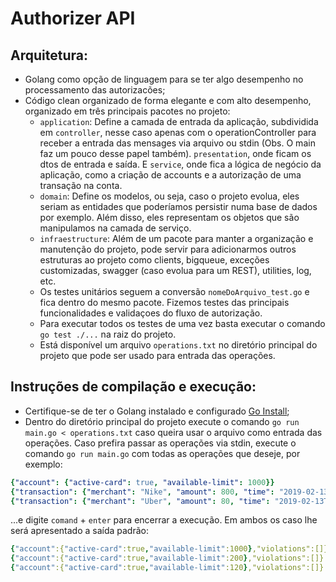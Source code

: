 # Authorizer API

## Arquitetura:
  - Golang como opção de linguagem para se ter algo desempenho no processamento das autorizacões;
  - Código clean organizado de forma elegante e com alto desempenho, organizado em três principais pacotes no projeto:
    - `application`: Define a camada de entrada da aplicação, subdividida em `controller`, nesse caso apenas com o operationController para receber a entrada das mensages via arquivo ou stdin (Obs. O main faz um pouco desse papel também). `presentation`, onde ficam os dtos de entrada e saída. E `service`, onde fica a lógica de negócio da aplicação, como a criação de accounts e a autorização de uma transação na conta.
    - `domain`: Define os modelos, ou seja, caso o projeto evolua, eles seriam as entidades que poderíamos persistir numa base de dados por exemplo. Além disso, eles representam os objetos que são manipulamos na camada de serviço.
    - `infraestructure`: Além de um pacote para manter a organização e manutenção do projeto, pode servir para adicionarmos outros estruturas ao projeto como clients, bigqueue, exceções customizadas, swagger (caso evolua para um REST), utilities, log, etc.
    - Os testes unitários seguem a conversão `nomeDoArquivo_test.go` e fica dentro do mesmo pacote. Fizemos testes das principais funcionalidades e validaçoes do fluxo de autorização.
    - Para executar todos os testes de uma vez basta executar o comando `go test ./...` na raiz do projeto.
    - Está disponível um arquivo `operations.txt` no diretório principal do projeto que pode ser usado para entrada das operações.

## Instruções de compilação e execução:
  - Certifique-se de ter o Golang instalado e configurado [Go Install](https://golang.org/doc/install);
  - Dentro do diretório principal do projeto execute o comando `go run main.go < operations.txt` caso queira usar o arquivo como entrada das operações. Caso prefira passar as operações via stdin, execute o comando `go run main.go` com todas as operações que deseje, por exemplo: 
```yaml
{"account": {"active-card": true, "available-limit": 1000}}
{"transaction": {"merchant": "Nike", "amount": 800, "time": "2019-02-13T11:01:01.000Z"}}
{"transaction": {"merchant": "Uber", "amount": 80, "time": "2019-02-13T11:01:11.000Z"}}
```
...e digite `comand` + `enter` para encerrar a execução. Em ambos os caso lhe será apresentado a saída padrão:
```yaml
{"account":{"active-card":true,"available-limit":1000},"violations":[]}
{"account":{"active-card":true,"available-limit":200},"violations":[]}
{"account":{"active-card":true,"available-limit":120},"violations":[]}
```
